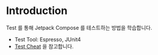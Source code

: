 # Introduction

Test 를 통해 Jetpack Compose 를 테스트하는 방법을 학습합니다.

- Test Tool: Espresso, JUnit4
- [Test Cheat](https://developer.android.com/develop/ui/compose/testing/testing-cheatsheet) 을 참고합니다.